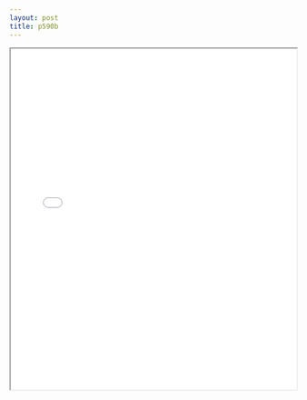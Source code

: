 ```yaml
---
layout: post
title: p590b
---
```


<div class="pdf-container">
<iframe src="/ea/assets/pdfs/p590b.pdf" height="600" width="100%" allowFullScreen="true"></iframe>
</div>

